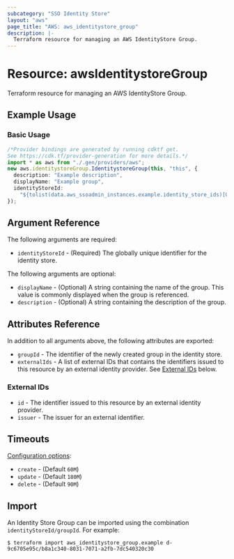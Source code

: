 ```yaml
---
subcategory: "SSO Identity Store"
layout: "aws"
page_title: "AWS: aws_identitystore_group"
description: |-
  Terraform resource for managing an AWS IdentityStore Group.
---
```


# Resource: awsIdentitystoreGroup

Terraform resource for managing an AWS IdentityStore Group.

## Example Usage

### Basic Usage

```typescript
/*Provider bindings are generated by running cdktf get.
See https://cdk.tf/provider-generation for more details.*/
import * as aws from "./.gen/providers/aws";
new aws.identitystoreGroup.IdentitystoreGroup(this, "this", {
  description: "Example description",
  displayName: "Example group",
  identityStoreId:
    "${tolist(data.aws_ssoadmin_instances.example.identity_store_ids)[0]}",
});

```

## Argument Reference

The following arguments are required:

* `identityStoreId` - (Required) The globally unique identifier for the identity store.

The following arguments are optional:

* `displayName` - (Optional) A string containing the name of the group. This value is commonly displayed when the group is referenced.
* `description` - (Optional) A string containing the description of the group.

## Attributes Reference

In addition to all arguments above, the following attributes are exported:

* `groupId` - The identifier of the newly created group in the identity store.
* `externalIds` - A list of external IDs that contains the identifiers issued to this resource by an external identity provider. See [External IDs](#external-ids) below.

### External IDs

* `id` - The identifier issued to this resource by an external identity provider.
* `issuer` - The issuer for an external identifier.

## Timeouts

[Configuration options](https://developer.hashicorp.com/terraform/language/resources/syntax#operation-timeouts):

* `create` - (Default `60M`)
* `update` - (Default `180M`)
* `delete` - (Default `90M`)

## Import

An Identity Store Group can be imported using the combination `identityStoreId/groupId`. For example:

```console
$ terraform import aws_identitystore_group.example d-9c6705e95c/b8a1c340-8031-7071-a2fb-7dc540320c30
```

